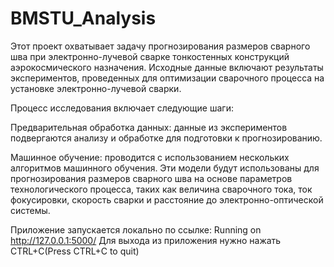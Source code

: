 # BMSTU_Analysis
Этот проект охватывает задачу прогнозирования размеров сварного шва при электронно-лучевой сварке тонкостенных конструкций аэрокосмического назначения. Исходные данные включают результаты экспериментов, проведенных для оптимизации сварочного процесса на установке электронно-лучевой сварки.

Процесс исследования включает следующие шаги:

Предварительная обработка данных: данные из экспериментов подвергаются анализу и обработке для подготовки к прогнозированию.

Машинное обучение: проводится с использованием нескольких алгоритмов машинного обучения. Эти модели будут использованы для прогнозирования размеров сварного шва на основе параметров технологического процесса, таких как величина сварочного тока, ток фокусировки, скорость сварки и расстояние до электронно-оптической системы.

Приложение запускается локально по ссылке: Running on http://127.0.0.1:5000/ Для выхода из приложения нужно нажать CTRL+C(Press CTRL+C to quit)
